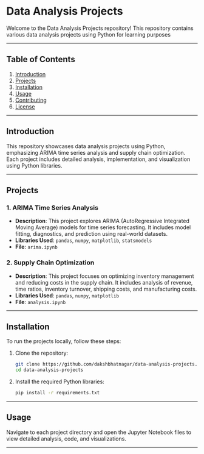 
# Data Analysis Projects

Welcome to the Data Analysis Projects repository! This repository contains various data analysis projects using Python for learning purposes

---

## Table of Contents

1. [Introduction](#introduction)
2. [Projects](#projects)
3. [Installation](#installation)
4. [Usage](#usage)
5. [Contributing](#contributing)
6. [License](#license)
---
## Introduction

This repository showcases data analysis projects using Python, emphasizing ARIMA time series analysis and supply chain optimization. Each project includes detailed analysis, implementation, and visualization using Python libraries.

---

## Projects

### 1. ARIMA Time Series Analysis

- **Description**: This project explores ARIMA (AutoRegressive Integrated Moving Average) models for time series forecasting. It includes model fitting, diagnostics, and prediction using real-world datasets.
- **Libraries Used**: `pandas`, `numpy`, `matplotlib`, `statsmodels`
- **File**: `arima.ipynb`

### 2. Supply Chain Optimization

- **Description**: This project focuses on optimizing inventory management and reducing costs in the supply chain. It includes analysis of revenue, time ratios, inventory turnover, shipping costs, and manufacturing costs.
- **Libraries Used**: `pandas`, `numpy`, `matplotlib`
- **File**: `analysis.ipynb`

---

## Installation

To run the projects locally, follow these steps:

1. Clone the repository:

   ```bash
   git clone https://github.com/dakshbhatnagar/data-analysis-projects.git
   cd data-analysis-projects
   ```

2. Install the required Python libraries:

   ```bash
   pip install -r requirements.txt
   ```
---
## Usage

Navigate to each project directory and open the Jupyter Notebook files to view detailed analysis, code, and visualizations.

---
